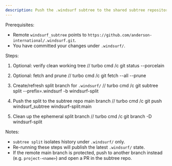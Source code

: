 ```yaml
---
description: Push the .windsurf subtree to the shared subtree repository (no versioning)
---
```


Prerequisites:
- Remote `windsurf_subtree` points to `https://github.com/anderson-international/.windsurf.git`.
- You have committed your changes under `.windsurf/`.

Steps:
1) Optional: verify clean working tree
// turbo
cmd /c git status --porcelain

2) Optional: fetch and prune
// turbo
cmd /c git fetch --all --prune

3) Create/refresh split branch for `.windsurf/`
// turbo
cmd /c git subtree split --prefix=.windsurf -b windsurf-split

4) Push the split to the subtree repo main branch
// turbo
cmd /c git push windsurf_subtree windsurf-split:main

5) Clean up the ephemeral split branch
// turbo
cmd /c git branch -D windsurf-split

Notes:
- `subtree split` isolates history under `.windsurf/` only.
- Re-running these steps will publish the latest `.windsurf/` state.
- If the remote main branch is protected, push to another branch instead (e.g. `project-<name>`) and open a PR in the subtree repo.
